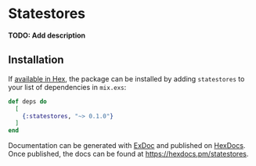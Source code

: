 # Statestores

**TODO: Add description**

## Installation

If [available in Hex](https://hex.pm/docs/publish), the package can be installed
by adding `statestores` to your list of dependencies in `mix.exs`:

```elixir
def deps do
  [
    {:statestores, "~> 0.1.0"}
  ]
end
```

Documentation can be generated with [ExDoc](https://github.com/elixir-lang/ex_doc)
and published on [HexDocs](https://hexdocs.pm). Once published, the docs can
be found at <https://hexdocs.pm/statestores>.

